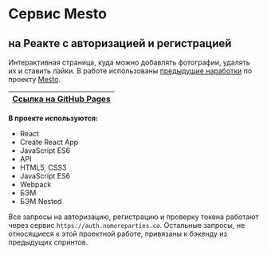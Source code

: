 # Сервис Mesto
## на Реакте с авторизацией и регистрацией

Интерактивная страница, куда можно добавлять фотографии, удалять их и ставить лайки.
В работе использованы [предыдущие наработки](https://github.com/SophieMilash/mesto-react) по проекту [Mesto](https://github.com/SophieMilash/mesto).

| [Ссылка на GitHub Pages](https://sophiemilash.github.io/react-mesto-auth/) |
| --- |

**В проекте используются:**
* React
* Create React App
* JavaScript ES6
* API
* HTML5, CSS3
* JavaScript ES6
* Webpack
* БЭМ
* БЭМ Nested

Все запросы на авторизацию, регистрацию и проверку токена работают через сервис `https://auth.nomoreparties.co`. Остальные запросы, не относящиеся к этой проектной работе, привязаны к бэкенду из предыдущих спринтов.